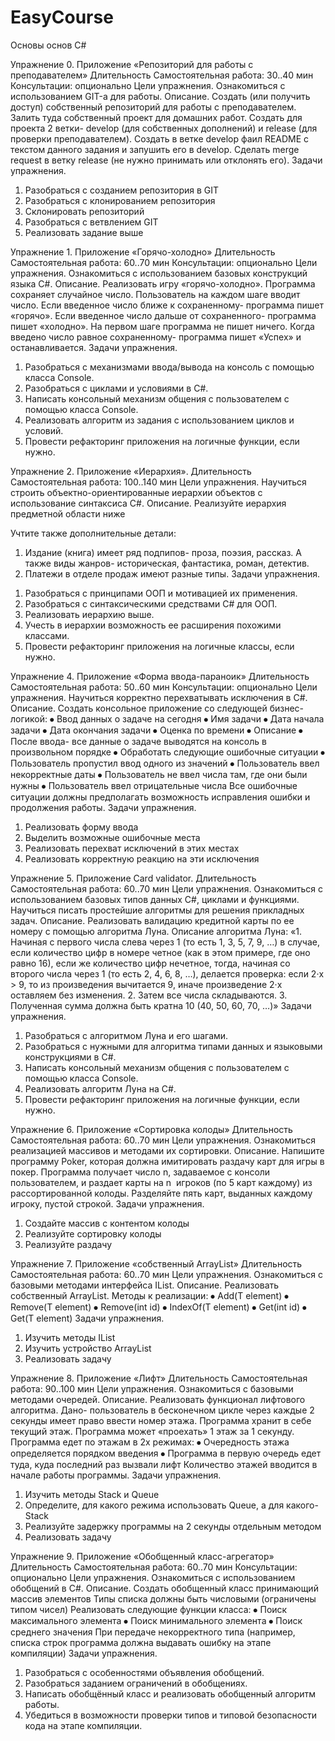 # EasyCourse
Основы основ C#

Упражнение 0.
Приложение «Репозиторий для работы с преподавателем»
Длительность
Самостоятельная работа: 30..40 мин
Консультации: опционально
Цели упражнения.
Ознакомиться с использованием GIT-а для работы.
Описание.
Создать (или получить доступ) собственный репозиторий для работы с преподавателем.
Залить туда собственный проект для домашних работ.
Создать для проекта 2 ветки- develop (для собственных дополнений) и release (для проверки преподавателем).
Создать в ветке develop фаил README с текстом данного задания и запушить его в develop.
Сделать merge request в ветку release (не нужно принимать или отклонять его).
Задачи упражнения.
1.	Разобраться с созданием репозитория в GIT
2.	Разобраться с клонированием репозитория
3.	Склонировать репозиторий
4.	Разобраться с ветвлением GIT
5.	Реализовать задание выше

Упражнение 1.
Приложение «Горячо-холодно»
Длительность
Самостоятельная работа: 60..70 мин
Консультации: опционально
Цели упражнения.
Ознакомиться с использованием базовых конструкций языка С#.
Описание.
Реализовать игру «горячо-холодно».
Программа сохраняет случайное число.
Пользователь на каждом шаге вводит число.
Если введенное число ближе к сохраненному- программа пишет «горячо».
Если введенное число дальше от сохраненного- программа пишет «холодно».
На первом шаге программа не пишет ничего.
Когда введено число равное сохраненному- программа пишет «Успех» и останавливается. 
Задачи упражнения.
1.	Разобраться с механизмами ввода/вывода на консоль с помощью класса Console.
2.	Разобраться с циклами и условиями в С#.
3.	Написать консольный механизм общения с пользователем с помощью класса Console.
4.	Реализовать алгоритм из задания с использованием циклов и условий.
5.	Провести рефакторинг приложения на логичные функции, если нужно.

Упражнение 2.
Приложение «Иерархия».
Длительность
Самостоятельная работа: 100..140 мин
Цели упражнения.
Научиться строить объектно-ориентированные иерархии объектов с использование синтаксиса C#.
Описание.
Реализуйте иерархия предметной области ниже
 
Учтите также дополнительные детали:
1)	Издание (книга) имеет ряд подпипов- проза, поэзия, рассказ. А также виды жанров- историческая, фантастика, роман, детектив.
2)	Платежи в отделе продаж имеют разные типы.
Задачи упражнения.
1.	Разобраться с принципами ООП и мотивацией их применения.
2.	Разобраться с синтаксическими средствами C# для ООП.
3.	Реализовать иерархию выше.
4.	Учесть в иерархии возможность ее расширения похожими классами.
5.	Провести рефакторинг приложения на логичные классы, если нужно.

Упражнение 4.
Приложение «Форма ввода-параноик»
Длительность
Самостоятельная работа: 50..60 мин
Консультации: опционально
Цели упражнения.
Научиться корректно перехватывать исключения в C#.
Описание.
Создать консольное приложение со следующей бизнес-логикой:
⦁	Ввод данных о задаче на сегодня
⦁	Имя задачи
⦁	Дата начала задачи
⦁	Дата окончания задачи
⦁	Оценка по времени
⦁	Описание
⦁	После ввода- все данные о задаче выводятся на консоль в произвольном порядке
⦁	Обработать следующие ошибочные ситуации
⦁	Пользователь пропустил ввод одного из значений
⦁	Пользователь ввел некорректные даты
⦁	Пользователь не ввел числа там, где они были нужны
⦁	Пользователь ввел отрицательные числа
Все ошибочные ситуации должны предполагать возможность исправления ошибки и продолжения работы.
Задачи упражнения.
1.	Реализовать форму ввода
2.	Выделить возможные ошибочные места
3.	Реализовать перехват исключений в этих местах
4.	Реализовать корректную реакцию на эти исключения

Упражнение 5.
Приложение Card validator.
Длительность
Самостоятельная работа: 60..70 мин
Цели упражнения.
Ознакомиться с использованием базовых типов данных C#, циклами и функциями. Научиться писать простейшие алгоритмы для решения прикладных задач.
Описание.
Реализовать валидацию кредитной карты по ее номеру с помощью алгоритма Луна. 
Описание алгоритма Луна:
«1. Начиная с первого числа слева через 1 (то есть 1, 3, 5, 7, 9, …) в случае, если количество цифр в номере четное (как в этом примере, где оно равно 16), если же количество цифр нечетное, тогда, начиная со второго числа через 1 (то есть 2, 4, 6, 8, …), делается проверка: если 2·x > 9, то из произведения вычитается 9, иначе произведение 2·x оставляем без изменения.
2. Затем все числа складываются.
3. Полученная сумма должна быть кратна 10 (40, 50, 60, 70, …)»
Задачи упражнения.
1.	Разобраться с алгоритмом Луна и его шагами.
2.	Разобраться с нужными для алгоритма типами данных и языковыми конструкциями в C#.
3.	Написать консольный механизм общения с пользователем с помощью класса Console.
4.	Реализовать алгоритм Луна на C#.
5.	Провести рефакторинг приложения на логичные функции, если нужно.

Упражнение 6.
Приложение «Сортировка колоды»
Длительность
Самостоятельная работа: 60..70 мин
Цели упражнения.
Ознакомиться реализацией массивов и методами их сортировки.
Описание.
Напишите программу Poker, которая должна имитировать раздачу карт для игры в покер. Программа получает число n, задаваемое с консоли пользователем, и раздает карты на n  игроков (по 5 карт каждому) из рассортированной колоды. Разделяйте пять карт, выданных каждому игроку, пустой строкой.
Задачи упражнения.
1.	Создайте массив с контентом колоды
2.	Реализуйте сортировку колоды
3.	Реализуйте раздачу

Упражнение 7.
Приложение «собственный ArrayList»
Длительность
Самостоятельная работа: 60..70 мин
Цели упражнения.
Ознакомиться с базовыми методами интерфейса IList.
Описание.
Реализовать собственный ArrayList.
Методы к реализации:
⦁	Add(T element)
⦁	Remove(T element)
⦁	Remove(int id)
⦁	IndexOf(T element)
⦁	Get(int id)
⦁	Get(T element)
Задачи упражнения.
1.	Изучить методы IList
2.	Изучить устройство ArrayList
3.	Реализовать задачу

Упражнение 8.
Приложение «Лифт»
Длительность
Самостоятельная работа: 90..100 мин
Цели упражнения.
Ознакомиться с базовыми методами очередей.
Описание.
Реализовать функционал лифтового алгоритма.
Дано- пользователь в бесконечном цикле через каждые 2 секунды имеет право ввести номер этажа. Программа хранит в себе текущий этаж. Программа может «проехать» 1 этаж за 1 секунду. Программа едет по этажам в 2х режимах:
⦁	Очередность этажа определяется порядком введения 
⦁	Программа в первую очередь едет туда, куда последний раз вызвали лифт 
Количество этажей вводится в начале работы программы.
Задачи упражнения.
1.	Изучить методы Stack и Queue
2.	Определите, для какого режима использовать Queue, а для какого- Stack
3.	Реализуйте задержку программы на 2 секунды отдельным методом
4.	Реализовать задачу

Упражнение 9.
Приложение «Обобщенный класс-агрегатор»
Длительность
Самостоятельная работа: 60..70 мин
Консультации: опционально
Цели упражнения.
Ознакомиться с использованием обобщений  в  C#.
Описание.
Создать обобщенный класс принимающий массив элементов
Типы списка должны быть числовыми (ограничены типом чисел)
Реализовать следующие функции класса:
⦁	Поиск максимального элемента 
⦁	Поиск минимального элемента
⦁	Поиск среднего значения
При передаче некорректного типа (например, списка строк программа должна выдавать ошибку на этапе компиляции)
Задачи упражнения.
1.	Разобраться с особенностями объявления обобщений.
2.	Разобраться заданием ограничений в обобщениях.
3.	Написать обобщённый класс и реализовать обобщенный алгоритм работы.
4.	Убедиться в возможности проверки типов и типовой безопасности кода на этапе компиляции.

